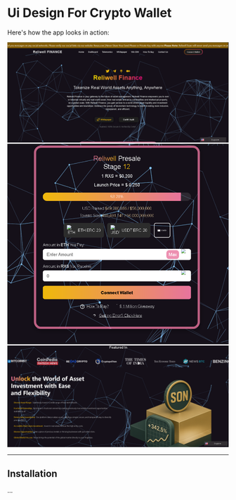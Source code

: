 # Ui Design For Crypto Wallet

Here's how the app looks in action:

![App Screenshot](./images/image.png)
![App Screenshot](./images/image1.png)
![App Screenshot](./images/image2.png)


---

## Installation
…
